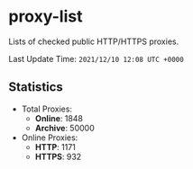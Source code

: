 # proxy-list  
Lists of checked public HTTP/HTTPS proxies.    

Last Update Time: `2021/12/10 12:08 UTC +0000`  
## Statistics  
- Total Proxies:  
  - **Online**: 1848  
  - **Archive**: 50000  
- Online Proxies:  
  - **HTTP**: 1171  
  - **HTTPS**: 932  
